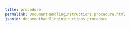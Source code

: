 ```yaml
---
title: procedure
permalink: DocumentHandlingInstructions.procedure.html
jsonid: documenthandlinginstructions_procedure
---
```

